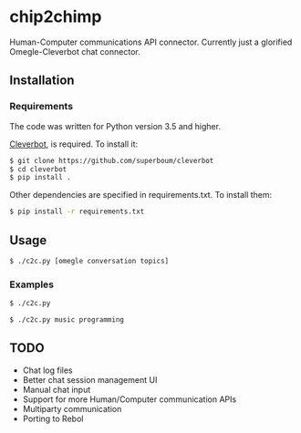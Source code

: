 # chip2chimp
Human-Computer communications API connector. Currently just a glorified Omegle-Cleverbot chat connector.

## Installation
### Requirements
The code was written for Python version 3.5 and higher.

[Cleverbot](https://github.com/superboum/cleverbot), is required. To install it:
```bash
$ git clone https://github.com/superboum/cleverbot
$ cd cleverbot
$ pip install .
```
Other dependencies are specified in requirements.txt. To install them:
```bash
$ pip install -r requirements.txt
```
## Usage
```bash
$ ./c2c.py [omegle conversation topics]
```
### Examples
```bash
$ ./c2c.py
```
```bash
$ ./c2c.py music programming
```

## TODO
* Chat log files
* Better chat session management UI
* Manual chat input
* Support for more Human/Computer communication APIs
* Multiparty communication
* Porting to Rebol
